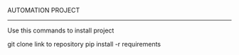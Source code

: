 AUTOMATION PROJECT

------------

Use this commands to install project

git clone link to repository
pip install -r requirements
